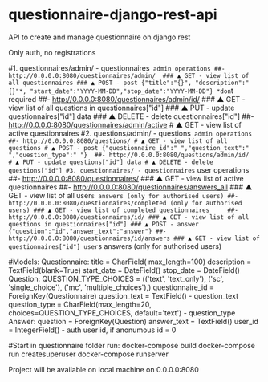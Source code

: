 # questionnaire-django-rest-api
API to create and manage questionnaire on django rest

Only auth, no registrations

#1. questionnaires/admin/ - questionnaires` admin operations
    ##- http://0.0.0.0:8080/questionnaires/admin/ 
       ### ▲ GET - view list of all questionnaires
       ### ▲ POST - post {"title":"{}", "description":"{}"*, "start_date":"YYYY-MM-DD","stop_date":"YYYY-MM-DD"}
        *don`t required
    ##- http://0.0.0.0:8080/questionnaires/admin/id/
       ### ▲ GET - view list of all questions in questionnaires["id"]
       ### ▲ PUT - update questionnaires["id"] data
       ### ▲ DELETE - delete questionnaires["id"]
    ##- http://0.0.0.0:8080/questionnaires/admin/active
       # ▲ GET - view list of active questionnaires
#2. questions/admin/ - questions` admin operations
    ##- http://0.0.0.0:8080/questions/
       # ▲ GET - view list of all questions
       # ▲ POST - post {"questionnaire_id":" ","question_text":" ","question_type":" "} 
    ##- http://0.0.0.0:8080/questions/admin/id/    
       # ▲ PUT - update questions["id"] data
       # ▲ DELETE - delete questions["id"]
#3. questionnaires/ - questionnaires` user operations         
    ##- http://0.0.0.0:8080/questionnaires/
       ### ▲ GET - view list of active questionnaires
    ##- http://0.0.0.0:8080/questionnaires/answers_all
       ### ▲ GET - view list of all user`s answers (only for authorised users)
    ##- http://0.0.0.0:8080/questionnaires/completed (only for authorised users)
       ### ▲ GET - view list of completed questionnaires    
    ##- http://0.0.0.0:8080/questionnaires/id/
       ### ▲ GET - view list of all questions in questionnaires["id"]
       ### ▲ POST - answer {"question":"id","answer_text":"answer"}
    ##- http://0.0.0.0:8080/questionnaires/id/answers
       ### ▲ GET - view list of questionnaires["id"] user`s answers (only for authorised users)
 
 #Models:
    Questionnaire:
      title = CharField( max_length=100) 
      description = TextField(blank=True) 
      start_date = DateField() 
      stop_date = DateField() 
   Question:
      QUESTION_TYPE_CHOICES = (('text', 'text_only'), ('sc', 'single_choice'), ('mc', 'multiple_choices'),)
      questionnaire_id = ForeignKey(Questionnaire)
      question_text = TextField() - question_text
      question_type = CharField(max_length=20, choices=QUESTION_TYPE_CHOICES, default='text') - question_type
   Answer:
      question = ForeignKey(Question) 
      answer_text = TextField() 
      user_id = IntegerField() - auth user id, if anonumous id = 0
    
 #Start in questionnaire folder run:
      docker-compose build
      docker-compose run createsuperuser
      docker-compose runserver
      
  Project will be available on local machine on 0.0.0.0:8080   

